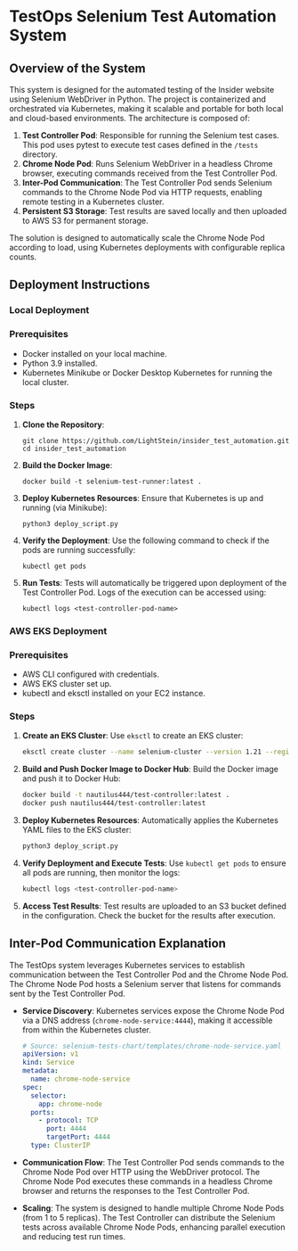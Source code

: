 # TestOps Selenium Test Automation System

## Overview of the System

This system is designed for the automated testing of the Insider website using Selenium WebDriver in Python. The project is containerized and orchestrated via Kubernetes, making it scalable and portable for both local and cloud-based environments. The architecture is composed of:

1. **Test Controller Pod**: Responsible for running the Selenium test cases. This pod uses pytest to execute test cases defined in the `/tests` directory.
2. **Chrome Node Pod**: Runs Selenium WebDriver in a headless Chrome browser, executing commands received from the Test Controller Pod.
3. **Inter-Pod Communication**: The Test Controller Pod sends Selenium commands to the Chrome Node Pod via HTTP requests, enabling remote testing in a Kubernetes cluster.
4. **Persistent S3 Storage**: Test results are saved locally and then uploaded to AWS S3 for permanent storage.

The solution is designed to automatically scale the Chrome Node Pod according to load, using Kubernetes deployments with configurable replica counts.

## Deployment Instructions

### Local Deployment

### Prerequisites

- Docker installed on your local machine.
- Python 3.9 installed.
- Kubernetes Minikube or Docker Desktop Kubernetes for running the local cluster.

### Steps

1. **Clone the Repository**:
    
    ```
    git clone https://github.com/LightStein/insider_test_automation.git
    cd insider_test_automation
    ```
    
2. **Build the Docker Image**:
    
    ```
    docker build -t selenium-test-runner:latest .
    ```
    
3. **Deploy Kubernetes Resources**: Ensure that Kubernetes is up and running (via Minikube):
    
    ```
    python3 deploy_script.py
    ```
    
4. **Verify the Deployment**:
Use the following command to check if the pods are running successfully:
    
    ```
    kubectl get pods
    ```
    
5. **Run Tests**:
Tests will automatically be triggered upon deployment of the Test Controller Pod. Logs of the execution can be accessed using:
    
    ```
    kubectl logs <test-controller-pod-name>
    ```
    

### AWS EKS Deployment

### Prerequisites

- AWS CLI configured with credentials.
- AWS EKS cluster set up.
- kubectl and eksctl installed on your EC2 instance.

### Steps

1. **Create an EKS Cluster**:
Use `eksctl` to create an EKS cluster:
    
    ```bash
    eksctl create cluster --name selenium-cluster --version 1.21 --region us-east-1 --nodegroup-name selenium-nodes --node-type t2.micro --nodes 2
    ```
    
2. **Build and Push Docker Image to Docker Hub**:
Build the Docker image and push it to Docker Hub:
    
    ```bash
    docker build -t nautilus444/test-controller:latest .
    docker push nautilus444/test-controller:latest
    ```
    
3. **Deploy Kubernetes Resources**: Automatically applies the Kubernetes YAML files to the EKS cluster:
    
    ```bash
    python3 deploy_script.py
    ```
    
4. **Verify Deployment and Execute Tests**:
Use `kubectl get pods` to ensure all pods are running, then monitor the logs:
    
    ```bash
    kubectl logs <test-controller-pod-name>
    ```
    
5. **Access Test Results**:
Test results are uploaded to an S3 bucket defined in the configuration. Check the bucket for the results after execution.

## Inter-Pod Communication Explanation

The TestOps system leverages Kubernetes services to establish communication between the Test Controller Pod and the Chrome Node Pod. The Chrome Node Pod hosts a Selenium server that listens for commands sent by the Test Controller Pod.

- **Service Discovery**: Kubernetes services expose the Chrome Node Pod via a DNS address (`chrome-node-service:4444`), making it accessible from within the Kubernetes cluster.
    
    ```yaml
    # Source: selenium-tests-chart/templates/chrome-node-service.yaml
    apiVersion: v1
    kind: Service
    metadata:
      name: chrome-node-service
    spec:
      selector:
        app: chrome-node
      ports:
        - protocol: TCP
          port: 4444
          targetPort: 4444
      type: ClusterIP
    ```
    
- **Communication Flow**: The Test Controller Pod sends commands to the Chrome Node Pod over HTTP using the WebDriver protocol. The Chrome Node Pod executes these commands in a headless Chrome browser and returns the responses to the Test Controller Pod.
- **Scaling**: The system is designed to handle multiple Chrome Node Pods (from 1 to 5 replicas). The Test Controller can distribute the Selenium tests across available Chrome Node Pods, enhancing parallel execution and reducing test run times.
